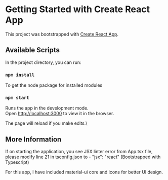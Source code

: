 # Getting Started with Create React App

This project was bootstrapped with [Create React App](https://github.com/facebook/create-react-app).

## Available Scripts

In the project directory, you can run:

### `npm install` 

To get the node package for installed modules

### `npm start`

Runs the app in the development mode.\
Open [http://localhost:3000](http://localhost:3000) to view it in the browser.

The page will reload if you make edits.\


## More Information

If on starting the application, you see JSX linter error from App.tsx file, please modify line 21 in tsconfig.json to - "jsx": "react" (Bootstrapped with Typescript)

For this app, I have included material-ui core and icons for better UI design. 
